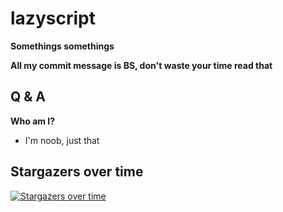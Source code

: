 # lazyscript

**Somethings somethings**

**All my commit message is BS, don't waste your time read that**

## Q & A

**Who am I?**

- I'm noob, just that

## Stargazers over time

[![Stargazers over time](https://starchart.cc/thuanpham2311/lazyscript.svg)](https://starchart.cc/thuanpham2311/lazyscript)
